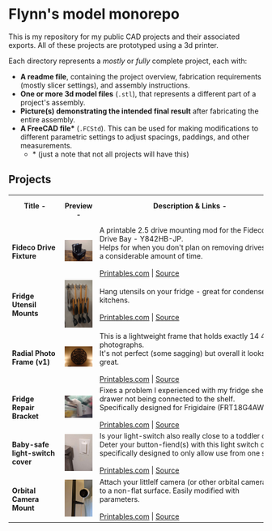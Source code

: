 # Flynn's model monorepo

This is my repository for my public CAD projects and their associated exports. All of these projects are prototyped
using a 3d printer.

Each directory represents a _mostly_ or _fully_ complete project, each with:

- **A readme file**, containing the project overview, fabrication requirements (mostly slicer settings), and assembly instructions.
- **One or more 3d model files** (`.stl`), that represents a different part of a project's assembly.
- **Picture(s) demonstrating the intended final result** after fabricating the entire assembly.
- **A FreeCAD file\*** (`.FCStd`). This can be used for making modifications to different parametric settings to adjust spacings,
  paddings, and other measurements.
  - \* (just a note that not all projects will have this)

## Projects

<table>
  <tr>
    <th>Title -&nbsp;&nbsp;&nbsp;&nbsp;&nbsp;&nbsp;&nbsp;&nbsp;&nbsp;&nbsp;&nbsp;&nbsp;&nbsp;&nbsp;&nbsp;&nbsp;&nbsp;&nbsp;&nbsp;&nbsp;&nbsp;&nbsp;&nbsp;&nbsp;</th>
    <th>Preview<br>-</th>
    <th>Description & Links -&nbsp;&nbsp;&nbsp;&nbsp;&nbsp;&nbsp;&nbsp;&nbsp;&nbsp;&nbsp;&nbsp;&nbsp;&nbsp;&nbsp;&nbsp;&nbsp;&nbsp;&nbsp;&nbsp;&nbsp;&nbsp;&nbsp;&nbsp;&nbsp;&nbsp;&nbsp;&nbsp;&nbsp;&nbsp;&nbsp;&nbsp;&nbsp;&nbsp;&nbsp;&nbsp;&nbsp;&nbsp;&nbsp;&nbsp;&nbsp;&nbsp;&nbsp;&nbsp;&nbsp;&nbsp;&nbsp;&nbsp;&nbsp;&nbsp;&nbsp;&nbsp;&nbsp;&nbsp;&nbsp;&nbsp;&nbsp;&nbsp;&nbsp;&nbsp;&nbsp;&nbsp;&nbsp;&nbsp;&nbsp;&nbsp;&nbsp;&nbsp;&nbsp;&nbsp;&nbsp;&nbsp;&nbsp;&nbsp;&nbsp;&nbsp;&nbsp;&nbsp;&nbsp;&nbsp;&nbsp;&nbsp;&nbsp;&nbsp;&nbsp;&nbsp;&nbsp;&nbsp;&nbsp;&nbsp;&nbsp;&nbsp;&nbsp;&nbsp;&nbsp;&nbsp;</th>
    <th>Has FreeCAD file</th>
  </tr>
  <tr>
    <td><strong>Fideco Drive Fixture</strong></td>
    <td><img src="https://raw.githubusercontent.com/f1yn/3d-models/main/fideco-drive-fixture/images/1.jpg" width="100%" height="100%"></td>
    <td>
      A printable 2.5 drive mounting mod for the Fideco Drive Bay - ‎Y842HB-JP.<br>
      Helps for when you don't plan on removing drives for a considerable amount of time.
      <br><br>
      <a href="https://www.printables.com/model/177882-fideco-drive-fixture">Printables.com</a> |
      <a href="./fideco-drive-fixture">Source</a>
    </td>
    <td>
      <code>true</code>
    </td>
  </tr>
  <tr>
    <td><strong>Fridge Utensil Mounts</strong></td>
    <td><img src="https://raw.githubusercontent.com/f1yn/3d-models/main/fridge-utensil-mount/images/1.jpg" width="100%" height="100%"></td>
    <td>
      Hang utensils on your fridge - great for condensed kitchens.
      <br><br>
      <a href="https://www.printables.com/model/163686-fridge-utensil-mount-parametric">Printables.com</a> |
      <a href="./fridge-utensil-mount">Source</a>
    </td>
    <td>
      <code>true</code>
    </td>
  </tr>
  <tr>
    <td><strong>Radial Photo Frame (v1)</strong></td>
    <td><img src="https://raw.githubusercontent.com/f1yn/3d-models/main/radial-photo-frame-v1/images/1.jpg" width="100%" height="100%"></td>
    <td>
      This is a lightweight frame that holds exactly 14 4x6" photographs.<br>
      It's not perfect (some sagging) but overall it looks great.
      <br><br>
      <a href="https://www.printables.com/model/163668-radial-photo-frame-v1">Printables.com</a> |
      <a href="./radial-photo-frame-v1">Source</a>
    </td>
    <td>
      <code>false</code>
    </td>
  </tr>
  <tr>
    <td><strong>Fridge Repair Bracket</strong></td>
    <td><img src="https://raw.githubusercontent.com/f1yn/3d-models/main/fridge-repair-bracket/images/1.jpg" width="100%" height="100%"></td>
    <td>
      Fixes a problem I experienced with my fridge shelf drawer not being connected to the shelf.<br>
      Specifically designed for Frigidaire (FRT18G4AWM)
      <br><br>
      <a href="https://www.printables.com/model/163690-fridge-repair-mount">Printables.com</a> |
      <a href="./fridge-repair-bracket">Source</a>
    </td>
    <td>
      <code>false</code>
    </td>
  </tr>
  <tr>
    <td><strong>Baby-safe light-switch cover</strong></td>
    <td><img src="https://raw.githubusercontent.com/f1yn/3d-models/main/babysafe-lightswitch-cover/images/1.jpg" width="100%" height="100%"></td>
    <td>
     Is your light-switch also really close to a toddler crib? Deter your button-fiend(s) with this light switch cover specifically designed
to only allow use from one side.
      <br><br>
      <a href="#">Printables.com</a> |
      <a href="./babysafe-lightswitch-cover">Source</a>
    </td>
    <td>
      <code>true</code>
    </td>
  </tr>
  <tr>
    <td><strong>Orbital Camera Mount</strong></td>
    <td><img src="https://raw.githubusercontent.com/f1yn/3d-models/main/orbital-camera-mount/images/1.jpg" width="100%" height="100%"></td>
    <td>
      Attach your littlelf camera (or other orbital cameras) to a non-flat surface. Easily modified with parameters.
      <br><br>
      <a href="#">Printables.com</a> |
      <a href="./orbital-camera-mount">Source</a>
    </td>
    <td>
      <code>true</code>
    </td>
  </tr>
</table>
